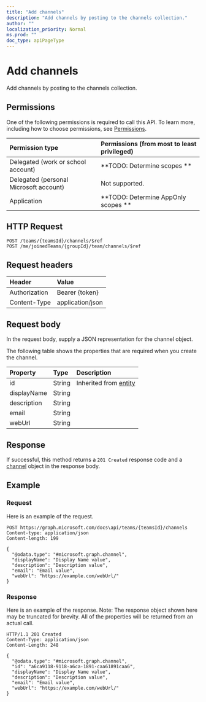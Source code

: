 ```yaml
---
title: "Add channels"
description: "Add channels by posting to the channels collection."
author: ""
localization_priority: Normal
ms.prod: ""
doc_type: apiPageType
---
```


# Add channels

Add channels by posting to the channels collection.

## Permissions
One of the following permissions is required to call this API. To learn more, including how to choose permissions, see [Permissions](/concepts/permissions-reference.md).

|Permission type|Permissions (from most to least privileged)|
|:---|:---|
|Delegated (work or school account)|**TODO: Determine scopes **|
|Delegated (personal Microsoft account)|Not supported.|
|Application|**TODO: Determine AppOnly scopes **|

## HTTP Request
<!-- {
  "blockType": "ignored"
}
-->
``` http
POST /teams/{teamsId}/channels/$ref
POST /me/joinedTeams/{groupId}/team/channels/$ref
```

## Request headers
|Header|Value|
|:---|:---|
|Authorization|Bearer {token}|
|Content-Type|application/json|

## Request body
In the request body, supply a JSON representation for the channel object.

The following table shows the properties that are required when you create the channel.

|Property|Type|Description|
|:---|:---|:---|
|id|String| Inherited from [entity](../resources/entity.md)|
|displayName|String||
|description|String||
|email|String||
|webUrl|String||



## Response
If successful, this method returns a `201 Created` response code and a [channel](../resources/channel.md) object in the response body.

## Example

### Request
Here is an example of the request.
<!-- {
  "blockType": "request",
  "name": "create_channel_from_"
}
-->
``` http
POST https://graph.microsoft.com/docs\api/teams/{teamsId}/channels
Content-type: application/json
Content-length: 199

{
  "@odata.type": "#microsoft.graph.channel",
  "displayName": "Display Name value",
  "description": "Description value",
  "email": "Email value",
  "webUrl": "https://example.com/webUrl/"
}
```

### Response
Here is an example of the response. Note: The response object shown here may be truncated for brevity. All of the properties will be returned from an actual call.
<!-- {
  "blockType": "response",
  "truncated": true,
  "@odata.type": "microsoft.graph.channel"
}
-->
``` http
HTTP/1.1 201 Created
Content-Type: application/json
Content-Length: 248

{
  "@odata.type": "#microsoft.graph.channel",
  "id": "a6ca9118-9118-a6ca-1891-caa61891caa6",
  "displayName": "Display Name value",
  "description": "Description value",
  "email": "Email value",
  "webUrl": "https://example.com/webUrl/"
}
```

